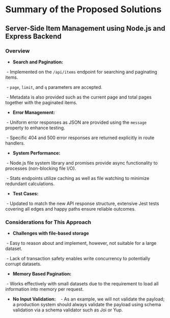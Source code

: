 # Summary of the Proposed Solutions  

## Server-Side Item Management using Node.js and Express Backend  

### Overview  

- **Search and Pagination:**

  - Implemented on the `/api/items` endpoint for searching and paginating items.

  - `page`, `limit`, and `q` parameters are accepted.

  - Metadata is also provided such as the current page and total pages together with the paginated items.  

- **Error Management:**

  - Uniform error responses as JSON are provided using the `message` property to enhance testing.

  - Specific 404 and 500 error responses are returned explicitly in route handlers.  

- **System Performance:**

  - Node.js file system library and promises provide async functionality to processes (non-blocking file I/O).

  - Stats endpoints utilize caching as well as file watching to minimize redundant calculations.  

- **Test Cases:**

  - Updated to match the new API response structure, extensive Jest tests covering all edges and happy paths ensure reliable outcomes.   

### Considerations for This Approach  

- **Challenges with file-based storage**

  - Easy to reason about and implement, however, not suitable for a large dataset.

  - Lack of transaction safety enables write concurrency to potentially corrupt datasets.  

- **Memory Based Pagination:**

  - Works effectively with small datasets due to the requirement to load all information into memory per request.

- **No Input Validation:**
  
  - As an example, we will not validate the payload; a production system should always validate the payload using schema validation via a schema validator such as Joi or Yup.

